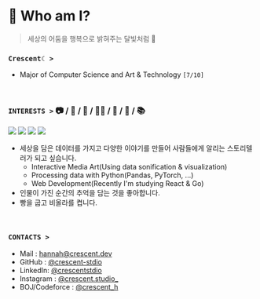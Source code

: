 # 🌙 Who am I?
> 세상의 어둠을 행복으로 밝혀주는 달빛처럼 🌃

### `Crescent☾ >`
- Major of Computer Science and Art & Technology ```[7/10]```

<br/>

### **`INTERESTS >`** 📷 / 🥐 / 🎻 / 👩‍💻 / 🌌 / 🔭 / 📚  

<img src="https://img.shields.io/badge/Adobe Photoshop-31A8FF?style=for-the-badge&logo=Adobe Photoshop&logoColor=black">
<img src="https://img.shields.io/badge/Python-3776AB?style=for-the-badge&logo=Python&logoColor=black">
<img src="https://img.shields.io/badge/React-61DAFB?style=for-the-badge&logo=React&logoColor=black">
<img src="https://img.shields.io/badge/Go-00ADD8?style=for-the-badge&logo=Go&logoColor=black">


- 세상을 담은 데이터를 가지고 다양한 이야기를 만들어 사람들에게 알리는 스토리텔러가 되고 싶습니다.
    - Interactive Media Art(Using data sonification & visualization)
    - Processing data with Python(Pandas, PyTorch, ...)
    - Web Development(Recently I'm studying React & Go)
- 인물이 가진 순간의 추억을 담는 것을 좋아합니다.
- 빵을 굽고 비올라를 켭니다.

<br/>

### **`CONTACTS >`**
- Mail : <hannah@crescent.dev>
- GitHub : [@crescent-stdio](https://github.com/crescent-stdio)
- LinkedIn: [@crescentstdio](https://www.linkedin.com/in/crescentstdio/)
- Instagram : [@crescent.studio_](https://www.instagram.com/crescent.studio_/)
- BOJ/Codeforce : [@crescent_h](https://www.acmicpc.net/user/crescent_h)

